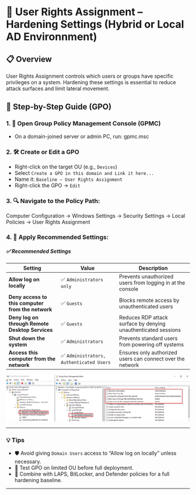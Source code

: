# 👤 User Rights Assignment – Hardening Settings (Hybrid or Local AD Environnment)

## 📋 Overview
User Rights Assignment controls which users or groups have specific privileges on a system. Hardening these settings is essential to reduce attack surfaces and limit lateral movement.

## 🧭 Step-by-Step Guide (GPO)

### 1. 🎯 Open Group Policy Management Console (GPMC)
- On a domain-joined server or admin PC, run:
gpmc.msc

### 2. 🛠️ Create or Edit a GPO
- Right-click on the target OU (e.g., `Devices`)  
- Select `Create a GPO in this domain and Link it here...`  
- Name it: `Baseline – User Rights Assignment`  
- Right-click the GPO → `Edit`

### 3. 🔍 Navigate to the Policy Path:
Computer Configuration → Windows Settings → Security Settings → Local Policies → User Rights Assignment

### 4. 🧱 Apply Recommended Settings:
##### ✅ Recommended Settings

| Setting | Value | Description |
|--------|-------|-------------|
| **Allow log on locally** | ✅ `Administrators only` | Prevents unauthorized users from logging in at the console |
| **Deny access to this computer from the network** | ✅ `Guests` | Blocks remote access by unauthenticated users |
| **Deny log on through Remote Desktop Services** | ✅ `Guests` | Reduces RDP attack surface by denying unauthenticated sessions |
| **Shut down the system** | ✅ `Administrators` | Prevents standard users from powering off systems |
| **Access this computer from the network** | ✅ `Administrators, Authenticated Users` | Ensures only authorized users can connect over the network |


![UR-GPO](https://github.com/AliChoukatli/CyberShield-Enterprise/blob/main/04_Zero%20Trust%20%26%20Security%20Hardening/Screenshots/User_Rights_GPO.png)

---

### 💡 Tips

- 🛡️ Avoid giving `Domain Users` access to “Allow log on locally” unless necessary.
- 🧪 Test GPO on limited OU before full deployment.
- 🔐 Combine with LAPS, BitLocker, and Defender policies for a full hardening baseline.

---


